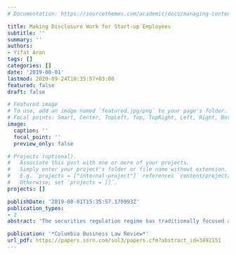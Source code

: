 ```yaml
---
# Documentation: https://sourcethemes.com/academic/docs/managing-content/

title: Making Disclosure Work for Start-up Employees
subtitle: ''
summary: ''
authors:
- Yifat Aran
tags: []
categories: []
date: '2019-08-01'
lastmod: 2020-09-24T18:35:57+03:00
featured: false
draft: false

# Featured image
# To use, add an image named `featured.jpg/png` to your page's folder.
# Focal points: Smart, Center, TopLeft, Top, TopRight, Left, Right, BottomLeft, Bottom, BottomRight.
image:
  caption: ''
  focal_point: ''
  preview_only: false

# Projects (optional).
#   Associate this post with one or more of your projects.
#   Simply enter your project's folder or file name without extension.
#   E.g. `projects = ["internal-project"]` references `content/project/deep-learning/index.md`.
#   Otherwise, set `projects = []`.
projects: []

publishDate: '2019-08-01T15:35:57.170993Z'
publication_types:
- 2
abstract: "The securities regulation regime has traditionally focused almost exclusively on financial capital investments. However, the widespread and growing practice of providing equity compensation has transformed high-skilled labor from a pure employment relationship into one that involves a significant investment component. I argue that it is therefore time for securities regulators to catch up with market dynamics and address the challenges of human capital investments by start-up employees. The article establishes, both on theoretical and empirical grounds, that, similarly to financial capital investments, human capital investments are susceptible to agency problems and information asymmetry. It argues that the current framework—namely, Rule 701, adopted by the SEC in 1988—fails to address these concerns. The article offers an outline for better regulation of the relationship between private issuers and their equity-compensated employees by tailoring the disclosure requirements under Rule 701 to the distinct attributes of venture capital-backed firms."

publication: '*Columbia Business Law Review*'
url_pdf: https://papers.ssrn.com/sol3/papers.cfm?abstract_id=3492151
---
```

